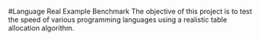 #Language Real Example Benchmark
The objective of this project is to test the speed of various programming languages using a realistic table allocation algorithm.